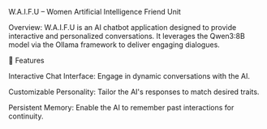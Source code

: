 W.A.I.F.U – Women Artificial Intelligence Friend Unit

Overview:
W.A.I.F.U is an AI chatbot application designed to provide interactive and personalized conversations. It leverages the Qwen3:8B model via the Ollama framework to deliver engaging dialogues.


🔧 Features

Interactive Chat Interface: Engage in dynamic conversations with the AI.

Customizable Personality: Tailor the AI's responses to match desired traits.

Persistent Memory: Enable the AI to remember past interactions for continuity.

